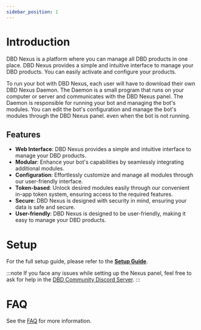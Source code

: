 ```yaml
---
sidebar_position: 1
---
```


# Introduction

DBD Nexus is a platform where you can manage all DBD products in one place. DBD Nexus provides a simple and intuitive interface to manage your DBD products. You can easily activate and configure your products.

To run your bot with DBD Nexus, each user will have to download their own DBD Nexus Daemon. The Daemon is a small program that runs on your computer or server and communicates with the DBD Nexus panel. The Daemon is responsible for running your bot and managing the bot's modules. You can edit the bot's configuration and manage the bot's modules through the DBD Nexus panel. even when the bot is not running.

## Features

- **Web Interface**: DBD Nexus provides a simple and intuitive interface to manage your DBD products.
- **Modular**: Enhance your bot's capabilities by seamlessly integrating additional modules.
- **Configuration**: Effortlessly customize and manage all modules through our user-friendly interface.
- **Token-based**: Unlock desired modules easily through our convenient in-app token system, ensuring access to the required features.
- **Secure**: DBD Nexus is designed with security in mind, ensuring your data is safe and secure.
- **User-friendly**: DBD Nexus is designed to be user-friendly, making it easy to manage your DBD products.

# Setup

For the full setup guide, please refer to the [**Setup Guide**](/docs/nexus/setup).

:::note
If you face any issues while setting up the Nexus panel, feel free to ask for help in the [DBD Community Discord Server](https://discord.gg/Rc2TGdQ37g).
:::

# FAQ

See the [FAQ](/docs/nexus/faq) for more information.
